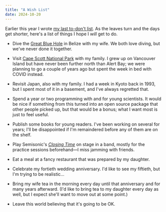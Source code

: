 ```yaml
---
title: "A Wish List"
date: 2024-10-20
---
```


Earlier this year I wrote [my last to-don't list][to-dont].
As the leaves turn and the days get shorter,
here's a list of things I hope I *will* get to do.

-   Dive the [Great Blue Hole][blue-hole] in Belize with my wife.
    We both love diving,
    but we've never done it together.

-   Visit [Cape Scott National Park][cape-scott] with my family.
    I grew up on Vancouver Island but have never been further north than Alert Bay;
    we were planning to go a couple of years ago
    but spent the week in bed with COVID instead.

-   Revisit Japan, also with my family.
    I had a week in Kyoto back in 1993,
    but I spent most of it in a basement,
    and I've always regretted that.

-   Spend a year or two programming with and for young scientists.
    It would be nice if something from this turned into an open source package
    that other people picked up,
    but that would be a bonus;
    what I want most is just to feel useful.

-   Publish some books for young readers.
    I've been working on several for years;
    I'll be disappointed if I'm remaindered before any of them are on the shelf.

-   Play Semisonic's [*Closing Time*][closing-time] on stage in a band,
    mostly for the practice sessions beforehand—I miss jamming with friends.

-   Eat a meal at a fancy restaurant that was prepared by my daughter.

-   Celebrate my fortieth wedding anniversary.
    I'd like to see my fiftieth,
    but I'm trying to be realistic…

-   Bring my wife tea in the morning every day until that anniversary
    and for many years afterward.
    (I'd like to bring tea to my daughter every day as well,
    but I expect she'll want to move out at some point.)

-   Leave this world believing that it's going to be OK.

[blue-hole]: https://en.wikipedia.org/wiki/Great_Blue_Hole
[cape-scott]: https://bcparks.ca/cape-scott-park/
[closing-time]: https://www.youtube.com/watch?v=xGytDsqkQY8
[to-dont]: @root/2024/02/25/my-last-to-dont-list/
